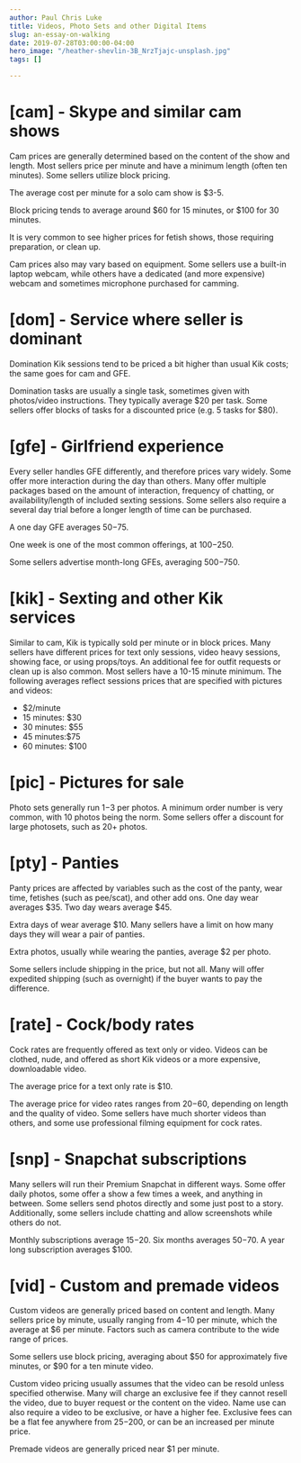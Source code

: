 ```yaml
---
author: Paul Chris Luke
title: Videos, Photo Sets and other Digital Items
slug: an-essay-on-walking
date: 2019-07-28T03:00:00-04:00
hero_image: "/heather-shevlin-3B_NrzTjajc-unsplash.jpg"
tags: []

---
```

# \[cam\] - Skype and similar cam shows

Cam prices are generally determined based on the content of the show and length. Most sellers price per minute and have a minimum length (often ten minutes). Some sellers utilize block pricing.

The average cost per minute for a solo cam show is $3-5.

Block pricing tends to average around $60 for 15 minutes, or $100 for 30 minutes.

It is very common to see higher prices for fetish shows, those requiring preparation, or clean up.

Cam prices also may vary based on equipment. Some sellers use a built-in laptop webcam, while others have a dedicated (and more expensive) webcam and sometimes microphone purchased for camming.

# \[dom\] - Service where seller is dominant

Domination Kik sessions tend to be priced a bit higher than usual Kik costs; the same goes for cam and GFE.

Domination tasks are usually a single task, sometimes given with photos/video instructions. They typically average $20 per task. Some sellers offer blocks of tasks for a discounted price (e.g. 5 tasks for $80).

# \[gfe\] - Girlfriend experience

Every seller handles GFE differently, and therefore prices vary widely. Some offer more interaction during the day than others. Many offer multiple packages based on the amount of interaction, frequency of chatting, or availability/length of included sexting sessions. Some sellers also require a several day trial before a longer length of time can be purchased.

A one day GFE averages $50-$75.

One week is one of the most common offerings, at $100-$250.

Some sellers advertise month-long GFEs, averaging $500-$750.

# \[kik\] - Sexting and other Kik services

Similar to cam, Kik is typically sold per minute or in block prices. Many sellers have different prices for text only sessions, video heavy sessions, showing face, or using props/toys. An additional fee for outfit requests or clean up is also common. Most sellers have a 10-15 minute minimum. The following averages reflect sessions prices that are specified with pictures and videos:

* $2/minute
* 15 minutes: $30
* 30 minutes: $55
* 45 minutes:$75
* 60 minutes: $100

# \[pic\] - Pictures for sale

Photo sets generally run $1-$3 per photos. A minimum order number is very common, with 10 photos being the norm. Some sellers offer a discount for large photosets, such as 20+ photos.

# \[pty\] - Panties

Panty prices are affected by variables such as the cost of the panty, wear time, fetishes (such as pee/scat), and other add ons. One day wear averages $35. Two day wears average $45.

Extra days of wear average $10. Many sellers have a limit on how many days they will wear a pair of panties.

Extra photos, usually while wearing the panties, average $2 per photo.

Some sellers include shipping in the price, but not all. Many will offer expedited shipping (such as overnight) if the buyer wants to pay the difference.

# \[rate\] - Cock/body rates

Cock rates are frequently offered as text only or video. Videos can be clothed, nude, and offered as short Kik videos or a more expensive, downloadable video.

The average price for a text only rate is $10.

The average price for video rates ranges from $20-$60, depending on length and the quality of video. Some sellers have much shorter videos than others, and some use professional filming equipment for cock rates.

# \[snp\] - Snapchat subscriptions

Many sellers will run their Premium Snapchat in different ways. Some offer daily photos, some offer a show a few times a week, and anything in between. Some sellers send photos directly and some just post to a story. Additionally, some sellers include chatting and allow screenshots while others do not.

Monthly subscriptions average $15-$20. Six months averages $50-$70. A year long subscription averages $100.

# \[vid\] - Custom and premade videos

Custom videos are generally priced based on content and length. Many sellers price by minute, usually ranging from $4-$10 per minute, which the average at $6 per minute. Factors such as camera contribute to the wide range of prices.

Some sellers use block pricing, averaging about $50 for approximately five minutes, or $90 for a ten minute video.

Custom video pricing usually assumes that the video can be resold unless specified otherwise. Many will charge an exclusive fee if they cannot resell the video, due to buyer request or the content on the video. Name use can also require a video to be exclusive, or have a higher fee. Exclusive fees can be a flat fee anywhere from $25-$200, or can be an increased per minute price.

Premade videos are generally priced near $1 per minute.